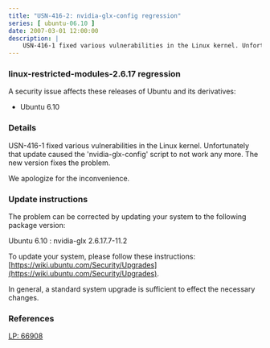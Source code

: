 ```yaml
---
title: "USN-416-2: nvidia-glx-config regression"
series: [ ubuntu-06.10 ]
date: 2007-03-01 12:00:00
description: |
    USN-416-1 fixed various vulnerabilities in the Linux kernel. Unfortunately that update caused the &#39;nvidia-glx-config&#39; script to not work any more. The new version fixes the problem.
--- 
```

 
### linux-restricted-modules-2.6.17 regression

A security issue affects these releases of Ubuntu and its derivatives:

* Ubuntu 6.10

### Details

USN-416-1 fixed various vulnerabilities in the Linux kernel. Unfortunately that update caused the &#39;nvidia-glx-config&#39; script to not work any more. The new version fixes the problem.

We apologize for the inconvenience.

### Update instructions

The problem can be corrected by updating your system to the following package version:

Ubuntu 6.10
 : nvidia-glx <span>2.6.17.7-11.2</span>

To update your system, please follow these instructions: [https://wiki.ubuntu.com/Security/Upgrades](https://wiki.ubuntu.com/Security/Upgrades).

In general, a standard system upgrade is sufficient to effect the necessary changes.

### References

 [LP: 66908](https://launchpad.net/bugs/66908)
 
